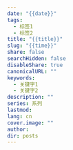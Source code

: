 ```yaml
---
date: "{{date}}"
tags:
  - 标签1
  - 标签2
title: "{{title}}"
slug: "{{time}}"
share: false
searchHidden: false
disableShare: true
canonicalURL: ""
keywords:
  - 关键字1
  - 关键字2
description: ""
series: 系列
lastmod: 
lang: cn
cover.image: ""
author: 
dir: posts
---
```

